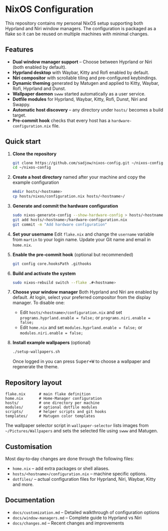 # NixOS Configuration

This repository contains my personal NixOS setup supporting both Hyprland and Niri 
window managers. The configuration is packaged as a flake so it can be reused on
multiple machines with minimal changes.

## Features

- **Dual window manager support** – Choose between Hyprland or Niri (both enabled by default).
- **Hyprland desktop** with Waybar, Kitty and Rofi enabled by default.
- **Niri compositor** with scrollable tiling and pre-configured keybindings.
- **Dynamic theming** generated by Matugen and applied to Kitty, Waybar, Rofi, Hyprland and Dunst.
- **Wallpaper daemon** `swww` started automatically as a user service.
- **Dotfile modules** for Hyprland, Waybar, Kitty, Rofi, Dunst, Niri and Swappy.
- **Automatic host discovery** – any directory under `hosts/` becomes a build target.
- **Pre‑commit hook** checks that every host has a `hardware-configuration.nix` file.

## Quick start

1. **Clone the repository**
   ```bash
   git clone https://github.com/sadjow/nixos-config.git ~/nixos-config
   cd ~/nixos-config
   ```

2. **Create a host directory** named after your machine and copy the example configuration
   ```bash
   mkdir hosts/<hostname>
   cp hosts/nixos/configuration.nix hosts/<hostname>/
   ```

3. **Generate and commit the hardware configuration**
   ```bash
   sudo nixos-generate-config --show-hardware-config > hosts/<hostname>/hardware-configuration.nix
   git add hosts/<hostname>/hardware-configuration.nix
   git commit -m "Add hardware configuration"
   ```

4. **Set your username**
   Edit `flake.nix` and change the `username` variable from `martin` to your login name. Update your Git name and email in `home.nix`.

5. **Enable the pre‑commit hook** (optional but recommended)
   ```bash
   git config core.hooksPath .githooks
   ```

6. **Build and activate the system**
   ```bash
   sudo nixos-rebuild switch --flake .#<hostname>
   ```

7. **Choose your window manager**
   Both Hyprland and Niri are enabled by default. At login, select your preferred compositor from the display manager. To disable one:
   - Edit `hosts/<hostname>/configuration.nix` and set `programs.hyprland.enable = false;` or `programs.niri.enable = false;`
   - Edit `home.nix` and set `modules.hyprland.enable = false;` or `modules.niri.enable = false;`

8. **Install example wallpapers** (optional)
   ```bash
   ./setup-wallpapers.sh
   ```
   Once logged in you can press <kbd>Super+W</kbd> to choose a wallpaper and regenerate the theme.

## Repository layout

```
flake.nix      # main flake definition
home.nix       # Home‑Manager configuration
hosts/         # one directory per machine
modules/       # optional dotfile modules
scripts/       # helper scripts and git hooks
templates/     # Matugen color templates
```

The wallpaper selector script in `wallpaper-selector` lists images from
`~/Pictures/Wallpapers` and sets the selected file using `swww` and Matugen.

## Customisation

Most day‑to‑day changes are done through the following files:

- `home.nix` – add extra packages or shell aliases.
- `hosts/<hostname>/configuration.nix` – machine specific options.
- `dotfiles/` – actual configuration files for Hyprland, Niri, Waybar, Kitty and more.

## Documentation

- `docs/customization.md` – Detailed walkthrough of configuration options
- `docs/window-managers.md` – Complete guide to Hyprland vs Niri
- `docs/changes.md` – Recent changes and improvements
